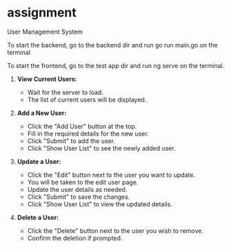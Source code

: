 # assignment
User Management System

To start the backend, 
 go to the backend dir
 and run go run main.go on the terminal

To start the frontend,
 go to the test app dir
 and run ng serve on the terminal. 
 
1. **View Current Users:**
   - Wait for the server to load.
   - The list of current users will be displayed.

2. **Add a New User:**
   - Click the "Add User" button at the top.
   - Fill in the required details for the new user.
   - Click "Submit" to add the user.
   - Click "Show User List" to see the newly added user.

3. **Update a User:**
   - Click the "Edit" button next to the user you want to update.
   - You will be taken to the edit user page.
   - Update the user details as needed.
   - Click "Submit" to save the changes.
   - Click "Show User List" to view the updated details.

4. **Delete a User:**
   - Click the "Delete" button next to the user you wish to remove.
   - Confirm the deletion if prompted.
